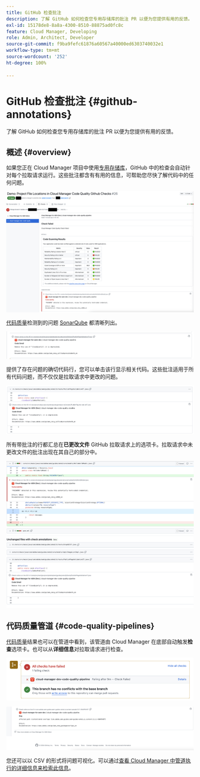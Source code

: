 ```yaml
---
title: GitHub 检查批注
description: 了解 GitHub 如何检查您专用存储库的批注 PR 以便为您提供有用的反馈。
exl-id: 15178de8-8a8a-4300-8510-88875ad0fc8c
feature: Cloud Manager, Developing
role: Admin, Architect, Developer
source-git-commit: f9ba9fefc61876a60567a40000ed6303740032e1
workflow-type: tm+mt
source-wordcount: '252'
ht-degree: 100%

---
```



# GitHub 检查批注 {#github-annotations}

了解 GitHub 如何检查您专用存储库的批注 PR 以便为您提供有用的反馈。

## 概述 {#overview}

如果您正在 Cloud Manager 项目中使用[专用存储库](private-repositories.md)，GitHub 中的检查会自动针对每个拉取请求运行。这些批注都含有有用的信息，可帮助您尽快了解代码中的任何问题。

![GitHub 检查批注的示例](assets/github-check-annotations.png)

[代码质量](/help/implementing/cloud-manager/code-quality-testing.md)检测到的问题 [SonarQube](/help/implementing/cloud-manager/custom-code-quality-rules.md) 都清晰列出。

![代码问题批注示例](assets/github-check-annotations-example.png)

提供了存在问题的确切代码行，您可以单击该行显示相关代码。这些批注适用于所有代码问题，而不仅仅是拉取请求中更改的问题。

![代码问题批注示例](assets/github-check-annotations-example-code.png)

所有带批注的行都汇总在&#x200B;**已更改文件** GitHub 拉取请求上的选项卡。拉取请求中未更改文件的批注出现在其自己的部分中。

![文件更改选项卡上的批注示例](assets/github-check-annotations-files-changed.png)

## 代码质量管道 {#code-quality-pipelines}

[代码质量](/help/implementing/cloud-manager/code-quality-testing.md)结果也可以在管道中看到，该管道由 Cloud Manager 在底部自动触发&#x200B;**检查**&#x200B;选项卡。也可以从&#x200B;**详细信息**&#x200B;对拉取请求进行检查。

![批注示例](assets/github-check-annotations-code-quality.png)

![批注示例](assets/github-check-annotations-code-quality-2.png)

您还可以以 CSV 的形式将问题可视化。可以通过[查看 Cloud Manager 中管道执行的详细信息来检索此信息](/help/implementing/cloud-manager/configuring-pipelines/managing-pipelines.md#view-details)。

